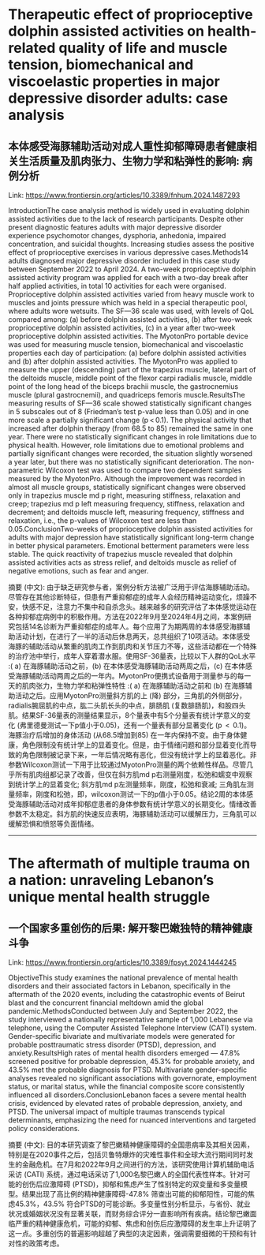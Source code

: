 # Therapeutic effect of proprioceptive dolphin assisted activities on health-related quality of life and muscle tension, biomechanical and viscoelastic properties in major depressive disorder adults: case analysis

## 本体感受海豚辅助活动对成人重性抑郁障碍患者健康相关生活质量及肌肉张力、生物力学和粘弹性的影响: 病例分析

Link: https://www.frontiersin.org/articles/10.3389/fnhum.2024.1487293

IntroductionThe case analysis method is widely used in evaluating dolphin assisted activities due to the lack of research participants. Despite other present diagnostic features adults with major depressive disorder experience psychomotor changes, dysphoria, anhedonia, impaired concentration, and suicidal thoughts. Increasing studies assess the positive effect of proprioceptive exercises in various depressive cases.Methods14 adults diagnosed major depressive disorder included in this case study between September 2022 to April 2024. A two-week proprioceptive dolphin assisted activity program was applied for each with a two-day break after half applied activities, in total 10 activities for each were organised. Proprioceptive dolphin assisted activities varied from heavy muscle work to muscles and joints pressure which was held in a special therapeutic pool, where adults wore wetsuits. The SF—36 scale was used, with levels of QoL compared among: (a) before dolphin assisted activities, (b) after two-week proprioceptive dolphin assisted activities, (c) in a year after two-week proprioceptive dolphin assisted activities. The MyotonPro portable device was used for measuring muscle tension, biomechanical and viscoelastic properties each day of participation: (a) before dolphin assisted activities and (b) after dolphin assisted activities. The MyotonPro was applied to measure the upper (descending) part of the trapezius muscle, lateral part of the deltoids muscle, middle point of the flexor carpi radialis muscle, middle point of the long head of the biceps brachii muscle, the gastrocnemius muscle (plural gastrocnemii), and quadriceps femoris muscle.ResultsThe measuring results of SF—36 scale showed statistically significant changes in 5 subscales out of 8 (Friedman’s test p-value less than 0.05) and in one more scale a partially significant change (p < 0.1). The physical activity that increased after dolphin therapy (from 68.5 to 85) remained the same in one year. There were no statistically significant changes in role limitations due to physical health. However, role limitations due to emotional problems and partially significant changes were recorded, the situation slightly worsened a year later, but there was no statistically significant deterioration. The non-parametric Wilcoxon test was used to compare two dependent samples measured by the MyotonPro. Although the improvement was recorded in almost all muscle groups, statistically significant changes were observed only in trapezius muscle md p right, measuring stiffness, relaxation and creep; trapezius md p left measuring frequency, stiffness, relaxation and decrement; and deltoids muscle left, measuring frequency, stiffness and relaxation, i.e., the p-values of Wilcoxon test are less than 0.05.ConclusionTwo-weeks of proprioceptive dolphin assisted activities for adults with major depression have statistically significant long-term change in better physical parameters. Emotional betterment parameters were less stable. The quick reactivity of trapezius muscle revealed that dolphin assisted activities acts as stress relief, and deltoids muscle as relief of negative emotions, such as fear and anger.

摘要 (中文): 由于缺乏研究参与者，案例分析方法被广泛用于评估海豚辅助活动。尽管存在其他诊断特征，但患有严重抑郁症的成年人会经历精神运动变化，烦躁不安，快感不足，注意力不集中和自杀念头。越来越多的研究评估了本体感觉运动在各种抑郁症病例中的积极作用。方法在2022年9月至2024年4月之间，本案例研究包括14名诊断为严重抑郁症的成年人。每个应用了为期两周的本体感受海豚辅助活动计划，在进行了一半的活动后休息两天，总共组织了10项活动。本体感受海豚的辅助活动从繁重的肌肉工作到肌肉和关节压力不等，这些活动都在一个特殊的治疗池中举行，成年人穿着潜水服。使用SF-36量表，比较以下人群的QoL水平 :( a) 在海豚辅助活动之前，(b) 在本体感受海豚辅助活动两周之后，(c) 在本体感受海豚辅助活动两周之后的一年内。MyotonPro便携式设备用于测量参与的每一天的肌肉张力，生物力学和粘弹性特性 :( a) 在海豚辅助活动之前和 (b) 在海豚辅助活动之后。应用MyotonPro测量斜方肌的上 (降) 部分，三角肌的外侧部分，radialis腕屈肌的中点，肱二头肌长头的中点，腓肠肌 (复数腓肠肌)，和股四头肌。结果SF-36量表的测量结果显示，8个量表中有5个分量表有统计学意义的变化 (弗里德曼测试一下p值小于0.05)，还有一个量表有部分显著变化 (p  &lt;  0.1)。海豚治疗后增加的身体活动 (从68.5增加到85) 在一年内保持不变。由于身体健康，角色限制没有统计学上的显着变化。但是，由于情绪问题和部分显着变化而导致的角色限制被记录下来，一年后情况略有恶化，但没有统计学上的显着恶化。非参数Wilcoxon测试一下用于比较通过MyotonPro测量的两个依赖性样品。尽管几乎所有肌肉组都记录了改善，但仅在斜方肌md p右测量刚度，松弛和蠕变中观察到统计学上的显着变化; 斜方肌md p左测量频率，刚度，松弛和衰减; 三角肌左测量频率，刚度和松弛，即，wilcoxon测试一下的p值小于0.05。结论2周的本体感受海豚辅助活动对成年抑郁症患者的身体参数有统计学意义的长期变化。情绪改善参数不太稳定。斜方肌的快速反应表明，海豚辅助活动可以缓解压力，三角肌可以缓解恐惧和愤怒等负面情绪。


---
# The aftermath of multiple trauma on a nation: unraveling Lebanon’s unique mental health struggle

## 一个国家多重创伤的后果: 解开黎巴嫩独特的精神健康斗争

Link: https://www.frontiersin.org/articles/10.3389/fpsyt.2024.1444245

ObjectiveThis study examines the national prevalence of mental health disorders and their associated factors in Lebanon, specifically in the aftermath of the 2020 events, including the catastrophic events of Beirut blast and the concurrent financial meltdown amid the global pandemic.MethodsConducted between July and September 2022, the study interviewed a nationally representative sample of 1,000 Lebanese via telephone, using the Computer Assisted Telephone Interview (CATI) system. Gender-specific bivariate and multivariate models were generated for probable posttraumatic stress disorder (PTSD), depression, and anxiety.ResultsHigh rates of mental health disorders emerged — 47.8% screened positive for probable depression, 45.3% for probable anxiety, and 43.5% met the probable diagnosis for PTSD. Multivariate gender-specific analyses revealed no significant associations with governorate, employment status, or marital status, while the financial composite score consistently influenced all disorders.ConclusionLebanon faces a severe mental health crisis, evidenced by elevated rates of probable depression, anxiety, and PTSD. The universal impact of multiple traumas transcends typical determinants, emphasizing the need for nuanced interventions and targeted policy considerations.

摘要 (中文): 目的本研究调查了黎巴嫩精神健康障碍的全国患病率及其相关因素，特别是在2020事件之后，包括贝鲁特爆炸的灾难性事件和全球大流行期间同时发生的金融危机。在7月和2022年9月之间进行的方法，该研究使用计算机辅助电话采访 (CATI) 系统，通过电话采访了1,000名黎巴嫩人的全国代表性样本。针对可能的创伤后应激障碍 (PTSD)，抑郁和焦虑产生了性别特定的双变量和多变量模型。结果出现了高比例的精神健康障碍-47.8% 筛查出可能的抑郁阳性，可能的焦虑45.3%，43.5% 符合PTSD的可能诊断。多变量性别分析显示，与省份、就业状况或婚姻状况没有显著关联，而财务综合评分一直影响所有疾病。结论黎巴嫩面临严重的精神健康危机，可能的抑郁、焦虑和创伤后应激障碍的发生率上升证明了这一点。多重创伤的普遍影响超越了典型的决定因素，强调需要细微的干预和有针对性的政策考虑。

